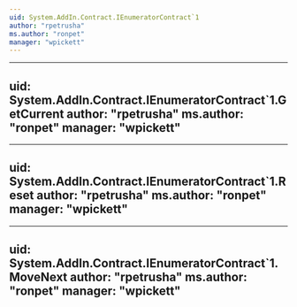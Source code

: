 ```yaml
---
uid: System.AddIn.Contract.IEnumeratorContract`1
author: "rpetrusha"
ms.author: "ronpet"
manager: "wpickett"
---
```


---
uid: System.AddIn.Contract.IEnumeratorContract`1.GetCurrent
author: "rpetrusha"
ms.author: "ronpet"
manager: "wpickett"
---

---
uid: System.AddIn.Contract.IEnumeratorContract`1.Reset
author: "rpetrusha"
ms.author: "ronpet"
manager: "wpickett"
---

---
uid: System.AddIn.Contract.IEnumeratorContract`1.MoveNext
author: "rpetrusha"
ms.author: "ronpet"
manager: "wpickett"
---
